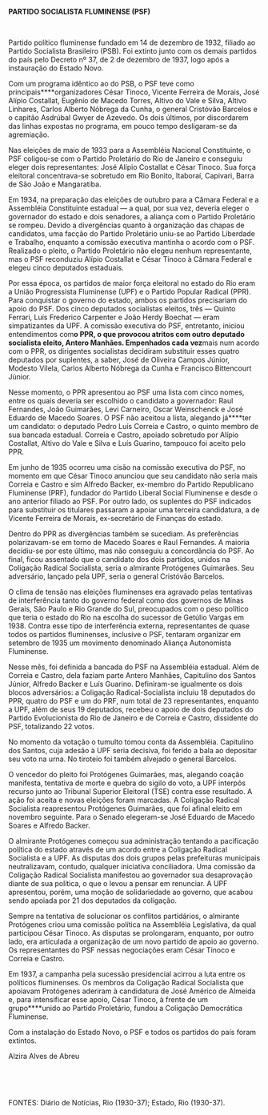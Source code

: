 **PARTIDO SOCIALISTA FLUMINENSE (PSF)**

 

Partido político fluminense fundado em 14 de dezembro de 1932, filiado
ao Partido Socialista Brasileiro (PSB). Foi extinto junto com os demais
partidos do país pelo Decreto nº 37, de 2 de dezembro de 1937, logo após
a instauração do Estado Novo.

Com um programa idêntico ao do PSB, o PSF teve como
principais****organizadores César Tinoco, Vicente Ferreira de Morais,
José Alípio Costallat, Eugênio de Macedo Torres, Altivo do Vale e Silva,
Altivo Linhares, Carlos Alberto Nóbrega da Cunha, o general Cristóvão
Barcelos e o capitão Asdrúbal Gwyer de Azevedo. Os dois últimos, por
discordarem das linhas expostas no programa, em pouco tempo
desligaram-se da agremiação.

Nas eleições de maio de 1933 para a Assembléia Nacional Constituinte, o
PSF coligou-se com o Partido Proletário do Rio de Janeiro e conseguiu
eleger dois representantes: José Alípio Costallat e César Tinoco. Sua
força eleitoral concentrava-se sobretudo em Rio Bonito, Itaboraí,
Capivari, Barra de São João e Mangaratiba.

Em 1934, na preparação das eleições de outubro para a Câmara Federal e a
Assembléia Constituinte estadual — a qual, por sua vez, deveria eleger o
governador do estado e dois senadores, a aliança com o Partido
Proletário se rompeu. Devido a divergências quanto à organização das
chapas de candidatos, uma facção do Partido Proletário uniu-se ao
Partido Liberdade e Trabalho, enquanto a comissão executiva mantinha o
acordo com o PSF. Realizado o pleito, o Partido Proletário não elegeu
nenhum representante, mas o PSF reconduziu Alípio Costallat e César
Tinoco à Câmara Federal e elegeu cinco deputados estaduais.

Por essa época, os partidos de maior força eleitoral no estado do Rio
eram a União Progressista Fluminense (UPF) e o Partido Popular Radical
(PPR). Para conquistar o governo do estado, ambos os partidos
precisariam do apoio do PSF. Dos cinco deputados socialistas eleitos,
três — Quinto Ferrari, Luís Frederico Carpenter e João Herdy Boechat —
eram simpatizantes da UPF. A comissão executiva do PSF, entretanto,
iniciou entendimentos com****o PPR, o que provocou atritos com outro
deputado socialista eleito, Antero Manhães. Empenhados cada vez****mais
num acordo com o PPR, os dirigentes socialistas decidiram substituir
esses quatro deputados por suplentes, a saber, José de Oliveira Campos
Júnior, Modesto Vilela, Carlos Alberto Nóbrega da Cunha e Francisco
Bittencourt Júnior.

Nesse momento, o PPR apresentou ao PSF uma lista com cinco nomes, entre
os quais deveria ser escolhido o candidato a governador: Raul Fernandes,
João Guimarães, Levi Carneiro, Oscar Weinschenck e José Eduardo de
Macedo Soares. O PSF não aceitou a lista, alegando já****ter um
candidato: o deputado Pedro Luís Correia e Castro, o quinto membro de
sua bancada estadual. Correia e Castro, apoiado sobretudo por Alípio
Costallat, Altivo do Vale e Silva e Luís Guarino, tampouco foi aceito
pelo PPR.

Em junho de 1935 ocorreu uma cisão na comissão executiva do PSF, no
momento em que César Tinoco anunciou que seu candidato não seria mais
Correia e Castro e sim Alfredo Backer, ex-membro do Partido Republicano
Fluminense (PRF), fundador do Partido Liberal Social Fluminense e desde
o ano anterior filiado ao PSF. Por outro lado, os suplentes do PSF
indicados para substituir os titulares passaram a apoiar uma terceira
candidatura, a de Vicente Ferreira de Morais, ex-secretário de Finanças
do estado.

Dentro do PPR as divergências também se sucediam. As preferências
polarizavam-se em torno de Macedo Soares e Raul Fernandes. A maioria
decidiu-se por este último, mas não conseguiu a concordância do PSF. Ao
final, ficou assentado que o candidato dos dois partidos, unidos na
Coligação Radical Socialista, seria o almirante Protógenes Guimarães.
Seu adversário, lançado pela UPF, seria o general Cristóvão Barcelos.

O clima de tensão nas eleições fluminenses era agravado pelas tentativas
de interferência tanto do governo federal como dos governos de Minas
Gerais, São Paulo e Rio Grande do Sul, preocupados com o peso político
que teria o estado do Rio na escolha do sucessor de Getúlio Vargas em
1938. Contra esse tipo de interferência externa, representantes de quase
todos os partidos fluminenses, inclusive o PSF, tentaram organizar em
setembro de 1935 um movimento denominado Aliança Autonomista Fluminense.

Nesse mês, foi definida a bancada do PSF na Assembléia estadual. Além de
Correia e Castro, dela faziam parte Antero Manhães, Capitulino dos
Santos Júnior, Alfredo Backer e Luís Guarino. Definiram-se igualmente os
dois blocos adversários: a Coligação Radical-Socialista incluiu 18
deputados do PPR, quatro do PSF e um do PRF, num total de 23
representantes, enquanto a UPF, além de seus 19 deputados, recebeu o
apoio de dois deputados do Partido Evolucionista do Rio de Janeiro e de
Correia e Castro, dissidente do PSF, totalizando 22 votos.

No momento da votação o tumulto tomou conta da Assembléia. Capitulino
dos Santos, cuja adesão à UPF seria decisiva, foi ferido a bala ao
depositar seu voto na urna. No tiroteio foi também alvejado o general
Barcelos.

O vencedor do pleito foi Protógenes Guimarães, mas, alegando coação
manifesta, tentativa de morte e quebra do sigilo do voto, a UPF interpôs
recurso junto ao Tribunal Superior Eleitoral (TSE) contra esse
resultado. A ação foi aceita e novas eleições foram marcadas. A
Coligação Radical Socialista reapresentou Protógenes Guimarães, que foi
afinal eleito em novembro seguinte. Para o Senado elegeram-se José
Eduardo de Macedo Soares e Alfredo Backer.

O almirante Protógenes começou sua administração tentando a pacificação
política do estado através de um acordo entre a Coligação Radical
Socialista e a UPF. As disputas dos dois grupos pelas prefeituras
municipais neutralizavam, contudo, qualquer iniciativa conciliadora. Uma
comissão da Coligação Radical Socialista manifestou ao governador sua
desaprovação diante de sua política, o que o levou a pensar em
renunciar. A UPF apresentou, porém, uma moção de solidariedade ao
governo, que acabou sendo apoiada por 21 dos deputados da coligação.

Sempre na tentativa de solucionar os conflitos partidários, o almirante
Protógenes criou uma comissão política na Assembléia Legislativa, da
qual participou César Tinoco. As disputas se prolongaram, enquanto, por
outro lado, era articulada a organização de um novo partido de apoio ao
governo. Os representantes do PSF nessas negociações eram César Tinoco e
Correia e Castro.

Em 1937, a campanha pela sucessão presidencial acirrou a luta entre os
políticos fluminenses. Os membros da Coligação Radical Socialista que
apoiavam Protógenes aderiram à candidatura de José Américo de Almeida e,
para intensificar esse apoio, César Tinoco, à frente de um
grupo****unido ao Partido Proletário, fundou a Coligação Democrática
Fluminense.

Com a instalação do Estado Novo, o PSF e todos os partidos do país foram
extintos.

Alzira Alves de Abreu

 

 

FONTES: Diário de Notícias, Rio (1930-37); Estado, Rio (1930-37).

 
